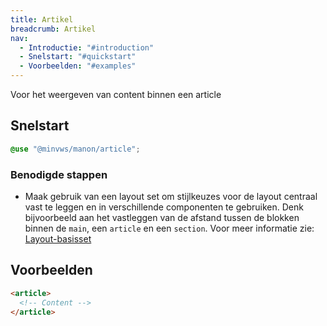 ```yaml
---
title: Artikel
breadcrumb: Artikel
nav:
  - Introductie: "#introduction"
  - Snelstart: "#quickstart"
  - Voorbeelden: "#examples"
---
```


<p id="introduction">Voor het weergeven van content binnen een article</p>

<h2 id="quickstart">Snelstart</h2>

```scss
@use "@minvws/manon/article";
```

### Benodigde stappen

- Maak gebruik van een layout set om stijlkeuzes voor de layout centraal vast te
  leggen en in verschillende componenten te gebruiken. Denk bijvoorbeeld aan het
  vastleggen van de afstand tussen de blokken binnen de `main`, een `article` en
  een `section`. Voor meer informatie zie:
  [Layout-basisset]({base}/components/layout/layout-set)

<h2 id="examples">Voorbeelden</h2>

```html
<article>
  <!-- Content -->
</article>
```
